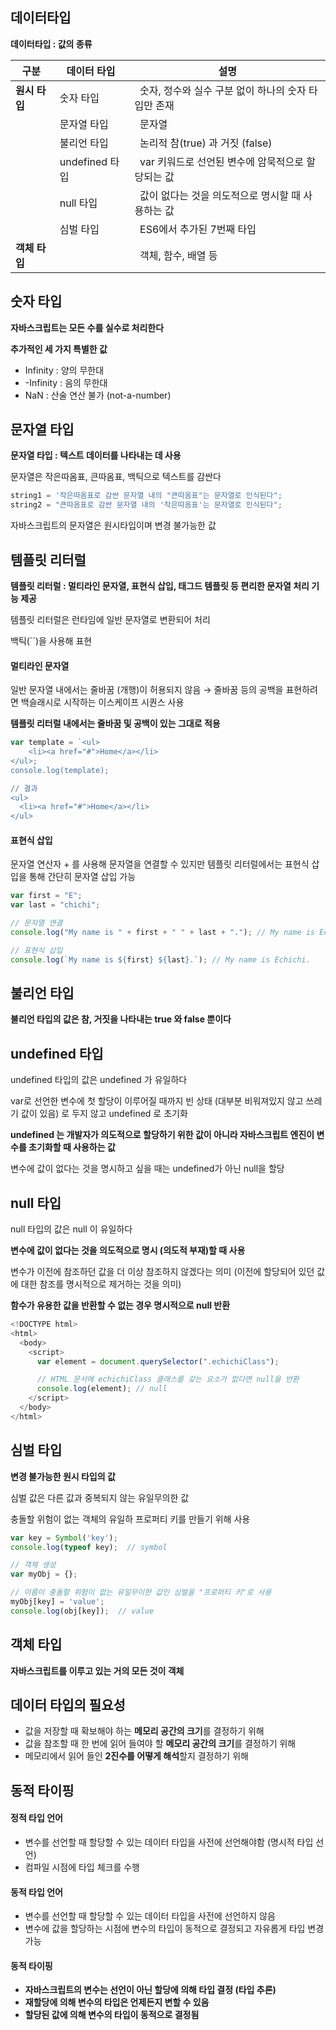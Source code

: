 ## **데이터타입**

**데이터타입 : 값의 종류**

| **구분**  | **데이터 타입**  | **설명** |
| --- | --- | --- |
| **원시 타입** | 숫자 타입 |   숫자, 정수와 실수 구분 없이 하나의 숫자 타입만 존재 |
|| 문자열 타입 |   문자열 |
|| 불리언 타입 |   논리적 참(true) 과 거짓 (false) |
|| undefined 타입 |   var 키워드로 선언된 변수에 암묵적으로 할당되는 값 |
|| null 타입 |   값이 없다는 것을 의도적으로 명시할 때 사용하는 값 |
|| 심벌 타입 |   ES6에서 추가된 7번째 타입 |
| **객체 타입** |   |   객체, 함수, 배열 등 |

## **숫자 타입**

**자바스크립트는 모든 수를 실수로 처리한다**

**추가적인 세 가지 특별한 값**

-   Infinity : 양의 무한대 
-   \-Infinity : 음의 무한대 
-   NaN : 산술 연산 불가 (not-a-number)

## **문자열 타입**

**문자열 타입 : 텍스트 데이터를 나타내는 데 사용**

문자열은 작은따옴표, 큰따옴표, 백틱으로 텍스트를 감싼다

``` javascript
string1 = '작은따옴표로 감싼 문자열 내의 "큰따옴표"는 문자열로 인식된다";
string2 = "큰따옴표로 감싼 문자열 내의 '작은따옴표'는 문자열로 인식된다";
```

자바스크립트의 문자열은 원시타입이며 변경 불가능한 값

## **템플릿 리터럴**

**템플릿 리터럴 : 멀티라인 문자열, 표현식 삽입, 태그드 템플릿 등 편리한 문자열 처리 기능 제공**

템플릿 리터럴은 런타임에 일반 문자열로 변환되어 처리

백틱(\`\`)을 사용해 표현

#### **멀티라인 문자열**

일반 문자열 내에서는 줄바꿈 (개행)이 허용되지 않음 → 줄바꿈 등의 공백을 표현하려면 백슬래시로 시작하는 이스케이프 시퀀스 사용

**템플릿 리터럴 내에서는 줄바꿈 및 공백이 있는 그대로 적용**

``` javascript
var template = `<ul>
	<li><a href="#">Home</a></li>
</ul>;
console.log(template);

// 결과
<ul>
  <li><a href="#">Home</a></li>
</ul>
```

#### **표현식 삽입**

문자열 연산자 + 를 사용해 문자열을 연결할 수 있지만 템플릿 리터럴에서는 표현식 삽입을 통해 간단히 문자열 삽입 가능

``` javascript
var first = "E";
var last = "chichi";

// 문자열 연결
console.log("My name is " + first + " " + last + "."); // My name is Echichi.

// 표현식 삽입
console.log(`My name is ${first} ${last}.`); // My name is Echichi.
```

## **불리언 타입**

**불리언 타입의 값은 참, 거짓을 나타내는 true 와 false 뿐이다**

## **undefined 타입**

undefined 타입의 값은 undefined 가 유일하다 

var로 선언한 변수에 첫 할당이 이루어질 때까지 빈 상태 (대부분 비워져있지 않고 쓰레기 값이 있음) 로 두지 않고 undefined 로 초기화

**undefined 는 개발자가 의도적으로 할당하기 위한 값이 아니라 자바스크립트 엔진이 변수를 초기화할 때 사용하는 값**

변수에 값이 없다는 것을 명시하고 싶을 때는 undefined가 아닌 null을 할당

## **null 타입**

null 타입의 값은 null 이 유일하다

**변수에 값이 없다는 것을 의도적으로 명시 (의도적 부재)할 때 사용**

변수가 이전에 참조하던 값을 더 이상 참조하지 않겠다는 의미 (이전에 할당되어 있던 값에 대한 참조를 명시적으로 제거하는 것을 의미)

**함수가 유용한 값을 반환할 수 없는 경우 명시적으로 null 반환**

``` javascript
<!DOCTYPE html>
<html>
  <body>
    <script>
      var element = document.querySelector(".echichiClass");

      // HTML 문서에 echichiClass 클래스를 갖는 요소가 없다면 null을 반환
      console.log(element); // null
    </script>
  </body>
</html>
```

## **심벌 타입**

**변경 불가능한 원시 타입의 값**

심벌 값은 다른 값과 중복되지 않는 유일무의한 값

충돌할 위험이 없는 객체의 유일하 프로퍼티 키를 만들기 위해 사용

``` javascript
var key = Symbol('key');
console.log(typeof key);  // symbol

// 객체 생성
var myObj = {};

// 이름이 충돌할 위험이 없는 유일무이한 값인 심벌을 "프로퍼티 키"로 사용
myObj[key] = 'value';
console.log(obj[key]);  // value
```

## **객체 타입**

**자바스크립트를 이루고 있는 거의 모든 것이 객체**

## **데이터 타입의 필요성**

-   값을 저장할 때 확보해야 하는 **메모리 공간의 크기**를 결정하기 위해 
-   값을 참조할 때 한 번에 읽어 들여야 할 **메모리 공간의 크기**를 결정하기 위해
-   메모리에서 읽어 들인 **2진수를 어떻게 해석**할지 결정하기 위해

## **동적 타이핑**

#### **정적 타입 언어**

-   변수를 선언할 때 할당할 수 있는 데이터 타입을 사전에 선언해야함 (명시적 타입 선언)
-   컴파일 시점에 타입 체크를 수행

#### **동적 타입 언어**

-   변수를 선언할 때 할당할 수 있는 데이터 타입을 사전에 선언하지 않음
-   변수에 값을 할당하는 시점에 변수의 타입이 동적으로 결정되고 자유롭게 타입 변경 가능

#### **동적 타이핑**

-   **자바스크립트의 변수는 선언이 아닌 할당에 의해 타입 결정 (타입 추론)**
-   **재할당에 의해 변수의 타입은 언제든지 변할 수 있음**
-   **할당된 값에 의해 변수의 타입이 동적으로 결정됨**
